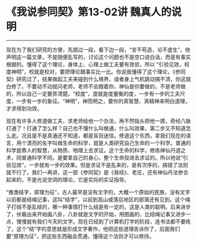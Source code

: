 # 《我说参同契》第13-02讲 魏真人的说明

------

现在为了我们研究的方便，先跳过一段，看下边一段，“言不苟造，论不虚生”，他声明这一篇文章，不是随便乱写的，讨论这个问题也不是空口说白话，而是有事实根据的。懂得了这个理论，身体上、心理上做工夫要有效验，所以 “引验见效，校度神明”，校就是校对，要把理论跟事实比一比。你说我懂得了这个理论，《参同契》研究过了，结果做起工夫来碰到什么境界，或者身上气机跳动搞不清，你这就白修了。不要动不动就问老师，老师不会跟着你，神仙是你要做的，不是老师做的，所以自己一定要弄清楚。“校度”，度就是度量衡的度，一步有一步的工夫尺度，一步有一步的象征。“神明”，神而明之，要你的真智慧、真精神来明白道理，才求得到功效。

现在有许多人修道做工夫，求老师给他一个办法，再不然指头把他一摸，奇经八脉打通了！打通了怎么样？自己也不懂什么叫做通，什么叫效果，第二步又不知道怎么走。况且是不是真通还不知道，都是盲目迷信。修道这个东西，拿我们现在的语言，用个漂亮的名字叫做生命的科学，就是人类研究自己生命的一个科学。普通的科学是靠人的智慧，从物质、物理上去求证。这个生命的科学，修炼神仙丹道之术，同普通科学不同，是要拿自己的身心，整个生命投进去求证的。所以他说“引验见效”，一步就有一步的效果。但是求证不是乱来的，是有次序的，搞错了法则就不行了。我们一再讲，这一部《参同契》是《易经》、老庄，还有神仙丹法参合起来的，不是光说空洞的理论，它是实际的实证指导。

“推类结字，原理为征”，古人最早是没有文字的，大概一个原始的民族，没有文字以前都是结绳记事，这叫“结字”，以前到高山或落后地区的部落还有见到。这个绳子打结不是乱结的，哪一种事情打什么结是有一定的，这是人类的聪明。后来进步了，伏羲出来开始画八卦，八卦就是文字的开始，用图画的，比结绳记事又进步一点，慢慢就有我们今天的文字。现在已经到了计算机打字的阶段，连书法都不要练了。这个“结”字的意思就是形成文字著作，他把这些道理告诉你了，后面我们要“原理为征”，把这些东西融会贯通，懂得这个法则才可以修持。